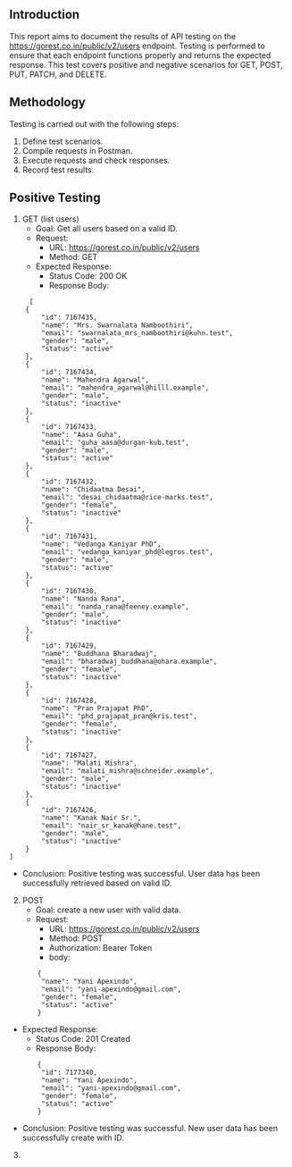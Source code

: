## Introduction
This report aims to document the results of API testing on the https://gorest.co.in/public/v2/users endpoint. Testing is performed to ensure that each endpoint functions properly and returns the expected response. This test covers positive and negative scenarios for GET, POST, PUT, PATCH, and DELETE.

## Methodology
Testing is carried out with the following steps:
1. Define test scenarios.
2. Compile requests in Postman.
3. Execute requests and check responses.
4. Record test results.

## Positive Testing
1. GET (list users)
   - Goal: Get all users based on a valid ID.
   - Request:
     - URL: https://gorest.co.in/public/v2/users
     - Method: GET
   - Expected Response:
     - Status Code: 200 OK
     - Response Body:
```
     [
    {
        "id": 7167435,
        "name": "Mrs. Swarnalata Namboothiri",
        "email": "swarnalata_mrs_namboothiri@kuhn.test",
        "gender": "male",
        "status": "active"
    },
    {
        "id": 7167434,
        "name": "Mahendra Agarwal",
        "email": "mahendra_agarwal@hilll.example",
        "gender": "male",
        "status": "inactive"
    },
    {
        "id": 7167433,
        "name": "Aasa Guha",
        "email": "guha_aasa@durgan-kub.test",
        "gender": "male",
        "status": "active"
    },
    {
        "id": 7167432,
        "name": "Chidaatma Desai",
        "email": "desai_chidaatma@rice-marks.test",
        "gender": "female",
        "status": "inactive"
    },
    {
        "id": 7167431,
        "name": "Vedanga Kaniyar PhD",
        "email": "vedanga_kaniyar_phd@legros.test",
        "gender": "male",
        "status": "active"
    },
    {
        "id": 7167430,
        "name": "Nanda Rana",
        "email": "nanda_rana@feeney.example",
        "gender": "male",
        "status": "inactive"
    },
    {
        "id": 7167429,
        "name": "Buddhana Bharadwaj",
        "email": "bharadwaj_buddhana@ohara.example",
        "gender": "female",
        "status": "inactive"
    },
    {
        "id": 7167428,
        "name": "Pran Prajapat PhD",
        "email": "phd_prajapat_pran@kris.test",
        "gender": "female",
        "status": "inactive"
    },
    {
        "id": 7167427,
        "name": "Malati Mishra",
        "email": "malati_mishra@schneider.example",
        "gender": "male",
        "status": "inactive"
    },
    {
        "id": 7167426,
        "name": "Kanak Nair Sr.",
        "email": "nair_sr_kanak@hane.test",
        "gender": "male",
        "status": "inactive"
    }
]
```
   - Conclusion: Positive testing was successful. User data has been successfully retrieved based on valid ID.

2. POST
   - Goal: create a new user with valid data.
   - Request:
     - URL: https://gorest.co.in/public/v2/users
     - Method: POST
     - Authorization: Bearer Token
     - body:
```
       {
        "name": "Yani Apexindo",
        "email": "yani-apexindo@gmail.com",
        "gender": "female",
        "status": "active"
       }
```
   - Expected Response:
     - Status Code: 201 Created
     - Response Body:
```
       {
        "id": 7177340,
        "name": "Yani Apexindo",
        "email": "yani-apexindo@gmail.com",
        "gender": "female",
        "status": "active"
       }
```
   - Conclusion: Positive testing was successful. New user data has been successfully create with ID.

3. 


